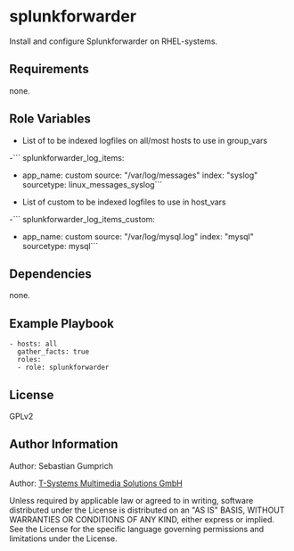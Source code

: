 splunkforwarder
=========

Install and configure Splunkforwarder on RHEL-systems.

Requirements
------------
none.

Role Variables
--------------
- List of to be indexed logfiles on all/most hosts to use in group_vars

 -``` splunkforwarder_log_items:
  - app_name: custom
    source: "/var/log/messages"
    index: "syslog"
    sourcetype: linux_messages_syslog```


- List of custom to be indexed logfiles to use in host_vars

 -``` splunkforwarder_log_items_custom:
  - app_name: custom
    source: "/var/log/mysql.log"
    index: "mysql"
    sourcetype: mysql```

Dependencies
------------
none.

Example Playbook
----------------

    - hosts: all
      gather_facts: true
      roles:
      - role: splunkforwarder


License
-------

GPLv2

Author Information
------------------

Author: Sebastian Gumprich

Author: [T-Systems Multimedia Solutions GmbH](http://www.t-systems-mms.com/)


Unless required by applicable law or agreed to in writing, software distributed under the License is distributed on an "AS IS" BASIS, WITHOUT WARRANTIES OR CONDITIONS OF ANY KIND, either express or implied. See the License for the specific language governing permissions and limitations under the License.
